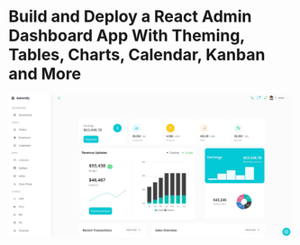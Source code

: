 # Build and Deploy a React Admin Dashboard App With Theming, Tables, Charts, Calendar, Kanban and More
![Adminify](Image.jpg)



